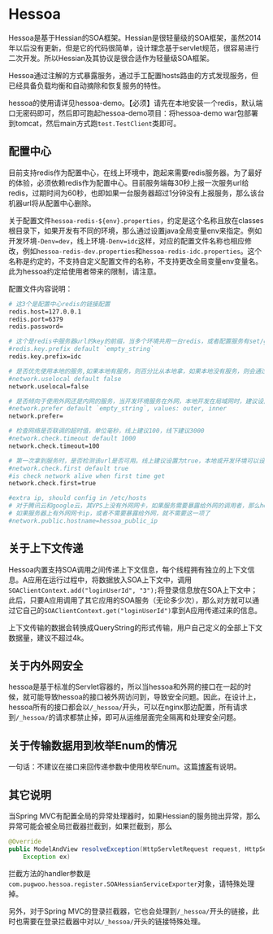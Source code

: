 # Hessoa

Hessoa是基于Hessian的SOA框架。Hessian是很轻量级的SOA框架，虽然2014年以后没有更新，但是它的代码很简单，设计理念基于servlet规范，很容易进行二次开发。所以Hessian及其协议是很合适作为轻量级SOA框架。

Hessoa通过注解的方式暴露服务，通过手工配置hosts路由的方式发现服务，但已经具备负载均衡和自动摘除和恢复服务的特性。

hessoa的使用请详见hessoa-demo。【必须】请先在本地安装一个redis，默认端口无密码即可，然后即可跑起hessoa-demo项目：将hessoa-demo war包部署到tomcat，然后main方式跑`test.TestClient`类即可。

## 配置中心

目前支持redis作为配置中心，在线上环境中，跑起来需要redis服务器。为了最好的体验，必须依赖redis作为配置中心。目前服务端每30秒上报一次服务url给redis，过期时间为60秒，也即如果一台服务器超过1分钟没有上报服务，那么该台机器url将从配置中心删除。

关于配置文件`hessoa-redis-${env}.properties`，约定是这个名称且放在classes根目录下，如果开发有不同的环境，那么通过设置java全局变量env来指定。例如开发环境`-Denv=dev`，线上环境`-Denv=idc`这样，对应的配置文件名称也相应修改，例如`hessoa-redis-dev.properties`和`hessoa-redis-idc.properties`。这个名称是约定的，不支持自定义配置文件的名称，不支持更改全局变量env变量名。此为hessoa约定给使用者带来的限制，请注意。

配置文件内容说明：

```bash
# 这3个是配置中心redis的链接配置
redis.host=127.0.0.1
redis.port=6379
redis.password=

# 这个是redis中服务器url的key的前缀，当多个环境共用一台redis，或者配置服务有set/group分区时，可以使用
#redis.key.prefix default `empty_string`
redis.key.prefix=idc

# 是否优先使用本地的服务,如果本地有服务，则百分比从本地拿，如果本地没有服务，则会通过其它优先级拿。本地、开发、测试机器建议设置为true，线上负载均衡建议设置为false
#network.uselocal default false
network.uselocal=false

# 是否倾向于使用外网还是内网的服务，当开发环境服务在外网，本地开发在局域网时，建议设置为outer，这样不会调用到他人的机器上；线上环境建议设置为inner，优先使用内网
#network.prefer default `empty_string`, values: outer, inner
network.prefer=

# 检查网络是否联调的超时值，单位毫秒，线上建议100，线下建议3000
#network.check.timeout default 1000
network.check.timeout=100

# 第一次拿到服务时，是否检测该url是否可用。线上建议设置为true，本地或开发环境可以设置为false，节省启动时间。
#network.check.first default true
#is check network alive when first time get
network.check.first=true

#extra ip, should config in /etc/hosts
# 对于腾讯云和google云，其VPS上没有外网网卡，如果服务需要暴露给外网的调用者，那么hessoa自动注册时要告诉hessoa外网ip地址。这个外网ip地址每台机器不同，这里设计为配置hostname，然后在/etc/hosts中配置该hostname对应的ip地址，例如`123.34.56.7 hessoa_public_ip`
# 如果服务器上有外网网卡ip，或者不需要暴露给外网，就不需要这一项了
#network.public.hostname=hessoa_public_ip
```

## 关于上下文传递

Hessoa内置支持SOA调用之间传递上下文信息，每个线程拥有独立的上下文信息。A应用在运行过程中，将数据放入SOA上下文中，调用`SOAClientContext.add("loginUserId", "3");`将登录信息放在SOA上下文中；此后，只要A应用调用了其它应用的SOA服务（无论多少次），那么对方就可以通过它自己的`SOAClientContext.get("loginUserId")`拿到A应用传递过来的信息。

上下文传输的数据会转换成QueryString的形式传输，用户自己定义的全部上下文数据量，建议不超过4k。

## 关于内外网安全

hessoa是基于标准的Servlet容器的，所以当hessoa和外网的接口在一起的时候，就可能导致hessoa的接口被外网访问到，导致安全问题。因此，在设计上，hessoa所有的接口都会以`/_hessoa/`开头，可以在nginx那边配置，所有请求到`/_hessoa/`的请求都禁止掉，即可从运维层面完全隔离和处理安全问题。

## 关于传输数据用到枚举Enum的情况

一句话：不建议在接口来回传递参数中使用枚举Enum。这篇[博客](http://yangbolin.cn/2016/05/22/enum-probolems-in-hessian/)有说明。

## 其它说明

当Spring MVC有配置全局的异常处理器时，如果Hessian的服务抛出异常，那么异常可能会被全局拦截器拦截到，如果拦截到，那么

```java
@Override
public ModelAndView resolveException(HttpServletRequest request, HttpServletResponse response, Object handler,
	Exception ex)
```

拦截方法的handler参数是`com.pugwoo.hessoa.register.SOAHessianServiceExporter`对象，请特殊处理掉。

另外，对于Spring MVC的登录拦截器，它也会处理到`/_hessoa/`开头的链接，此时也需要在登录拦截器中对以`/_hessoa/`开头的链接特殊处理。

